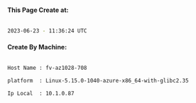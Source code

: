 
   
#### This Page Create at:

```bash

2023-06-23 - 11:36:24 UTC

```

#### Create By Machine:

```bash

Host Name : fv-az1028-708

platform  : Linux-5.15.0-1040-azure-x86_64-with-glibc2.35

Ip Local  : 10.1.0.87

```

